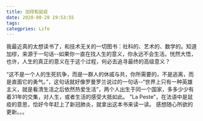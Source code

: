 ```yaml
---
title: 加缪和鼠疫
date: 2020-08-28 19:53:55
tags:
categpries: Life
---
```

我最近真的太想读书了，和技术无关的一切图书：社科的、艺术的、数学的。知道加缪，来源于一句话--如果你一直在找人生的意义，你永远不会生活。恍然大悟，也许，人生的真正的意义在于这个过程，何必去追寻最终的高级意义？

<!-- more -->
“这不是一个人的生死抗争，而是一群人的休戚与共，你所需要的，不是逃离，而是直面它的勇气。”，这句话就好像罗曼罗兰说过的一句话--“世界上只有一种英雄主义，就是看清生活之后依然热爱生活”，两个人出生于同一个国家，多多少少有着31年的交集，对人生，或者生活的感受大抵如此。
"La Peste"，在法语中是鼠疫的意思，恰好今年赶上了新冠肺炎，就拿出这本书来读一读。
感想随心所欲的更新。。。